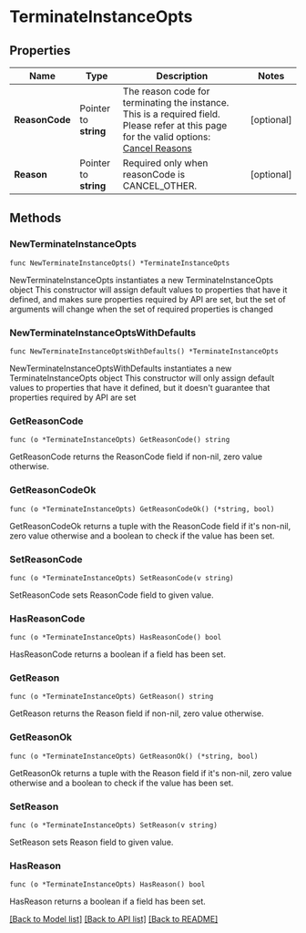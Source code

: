 # TerminateInstanceOpts

## Properties

Name | Type | Description | Notes
------------ | ------------- | ------------- | -------------
**ReasonCode** | Pointer to **string** | The reason code for terminating the instance. This is a required field. Please refer at this page for the valid options: [Cancel Reasons](https://developer.leaseweb.com/docs/#tag/Services/operation/services-cancel-reasons-get) | [optional] 
**Reason** | Pointer to **string** | Required only when reasonCode is CANCEL_OTHER. | [optional] 

## Methods

### NewTerminateInstanceOpts

`func NewTerminateInstanceOpts() *TerminateInstanceOpts`

NewTerminateInstanceOpts instantiates a new TerminateInstanceOpts object
This constructor will assign default values to properties that have it defined,
and makes sure properties required by API are set, but the set of arguments
will change when the set of required properties is changed

### NewTerminateInstanceOptsWithDefaults

`func NewTerminateInstanceOptsWithDefaults() *TerminateInstanceOpts`

NewTerminateInstanceOptsWithDefaults instantiates a new TerminateInstanceOpts object
This constructor will only assign default values to properties that have it defined,
but it doesn't guarantee that properties required by API are set

### GetReasonCode

`func (o *TerminateInstanceOpts) GetReasonCode() string`

GetReasonCode returns the ReasonCode field if non-nil, zero value otherwise.

### GetReasonCodeOk

`func (o *TerminateInstanceOpts) GetReasonCodeOk() (*string, bool)`

GetReasonCodeOk returns a tuple with the ReasonCode field if it's non-nil, zero value otherwise
and a boolean to check if the value has been set.

### SetReasonCode

`func (o *TerminateInstanceOpts) SetReasonCode(v string)`

SetReasonCode sets ReasonCode field to given value.

### HasReasonCode

`func (o *TerminateInstanceOpts) HasReasonCode() bool`

HasReasonCode returns a boolean if a field has been set.

### GetReason

`func (o *TerminateInstanceOpts) GetReason() string`

GetReason returns the Reason field if non-nil, zero value otherwise.

### GetReasonOk

`func (o *TerminateInstanceOpts) GetReasonOk() (*string, bool)`

GetReasonOk returns a tuple with the Reason field if it's non-nil, zero value otherwise
and a boolean to check if the value has been set.

### SetReason

`func (o *TerminateInstanceOpts) SetReason(v string)`

SetReason sets Reason field to given value.

### HasReason

`func (o *TerminateInstanceOpts) HasReason() bool`

HasReason returns a boolean if a field has been set.


[[Back to Model list]](../README.md#documentation-for-models) [[Back to API list]](../README.md#documentation-for-api-endpoints) [[Back to README]](../README.md)


